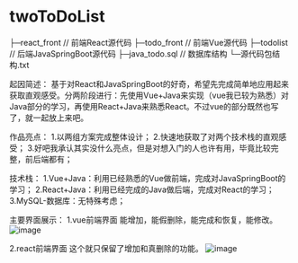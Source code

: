 # twoToDoList
├─react_front                  //  前端React源代码
├─todo_front                  // 前端Vue源代码
├─todolist                      // 后端JavaSpringBoot源代码
├─java_todo.sql              // 数据库结构
└─源代码包结构.txt

起因简述：
基于对React和JavaSpringBoot的好奇，希望先完成简单地应用起来获取直观感受。分两阶段进行：先使用Vue+Java来实现（vue我已较为熟悉）对Java部分的学习，再使用React+Java来熟悉React。不过vue的部分既然也写了，就一起放上来吧。

作品亮点：
1.以两组方案完成整体设计；
2.快速地获取了对两个技术栈的直观感受；
3.好吧我承认其实没什么亮点，但是对想入门的人也许有用，毕竟比较完整，前后端都有；

技术栈：
1.Vue+Java：利用已经熟悉的Vue做前端，完成对JavaSpringBoot的学习；
2.React+Java：利用已经完成的Java做后端，完成对React的学习；
3.MySQL-数据库：无特殊考虑；

主要界面展示：
1.vue前端界面
能增加，能假删除，能完成和恢复，能修改。
![image](https://user-images.githubusercontent.com/46466354/125245006-98fc5900-e322-11eb-91a6-e98f0b21f58f.png)

2.react前端界面
这个就只保留了增加和真删除的功能。
![image](https://user-images.githubusercontent.com/46466354/125245030-a285c100-e322-11eb-8773-e0ba082dddeb.png)
